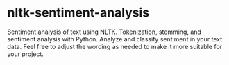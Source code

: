 # nltk-sentiment-analysis
Sentiment analysis of text using NLTK. Tokenization, stemming, and sentiment analysis with Python. Analyze and classify sentiment in your text data.  Feel free to adjust the wording as needed to make it more suitable for your project.
